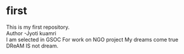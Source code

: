 # first
This is my first repository.
<br>
Author -Jyoti kuamri
<br>
I am selected in GSOC For work on NGO project My dreams come true DReAM IS not dream.

